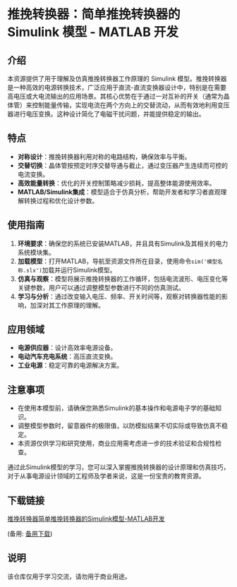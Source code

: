 # 推挽转换器：简单推挽转换器的 Simulink 模型 - MATLAB 开发

## 介绍

本资源提供了用于理解及仿真推挽转换器工作原理的 Simulink 模型。推挽转换器是一种高效的电源转换技术，广泛应用于直流-直流变换器设计中，特别是在需要高电压或大电流输出的应用场景。其核心优势在于通过一对互补的开关（通常为晶体管）来控制能量传输，实现电流在两个方向上的交替流动，从而有效地利用变压器进行电压变换。这种设计简化了电磁干扰问题，并能提供稳定的输出。

## 特点

- **对称设计**：推挽转换器利用对称的电路结构，确保效率与平衡。
- **交替切换**：晶体管按预定时序交替导通与截止，通过变压器产生连续而可控的电流变换。
- **高效能量转换**：优化的开关控制策略减少损耗，提高整体能源使用效率。
- **MATLAB/Simulink集成**：模型适合于仿真分析，帮助开发者和学习者直观理解转换过程和优化设计参数。

## 使用指南

1. **环境要求**：确保您的系统已安装MATLAB，并且具有Simulink及其相关的电力系统模块集。
2. **加载模型**：打开MATLAB，导航至资源文件所在目录，使用命令`sim('模型名称.slx')`加载并运行Simulink模型。
3. **仿真与观察**：模型将展示推挽转换器的工作循环，包括电流波形、电压变化等关键参数，用户可以通过调整模型参数进行不同的仿真测试。
4. **学习与分析**：通过改变输入电压、频率、开关时间等，观察对转换器性能的影响，加深对其工作原理的理解。

## 应用领域

- **电源供应器**：设计高效率电源设备。
- **电动汽车充电系统**：高压直流变换。
- **工业电源**：稳定可靠的电源解决方案。

## 注意事项

- 在使用本模型前，请确保您熟悉Simulink的基本操作和电源电子学的基础知识。
- 调整模型参数时，留意器件的极限值，以防模拟结果不切实际或导致仿真不稳定。
- 本资源仅供学习和研究使用，商业应用需考虑进一步的技术验证和合规性检查。

通过此Simulink模型的学习，您可以深入掌握推挽转换器的设计原理和仿真技巧，对于从事电源设计领域的工程师及学者来说，这是一份宝贵的教育资源。

## 下载链接
[推挽转换器简单推挽转换器的Simulink模型-MATLAB开发](https://pan.quark.cn/s/4b5c751caead) 

(备用: [备用下载](https://pan.baidu.com/s/1-DvyQ9rpVFIHIdB9Vjtj3w?pwd=1234))

## 说明

该仓库仅用于学习交流，请勿用于商业用途。
